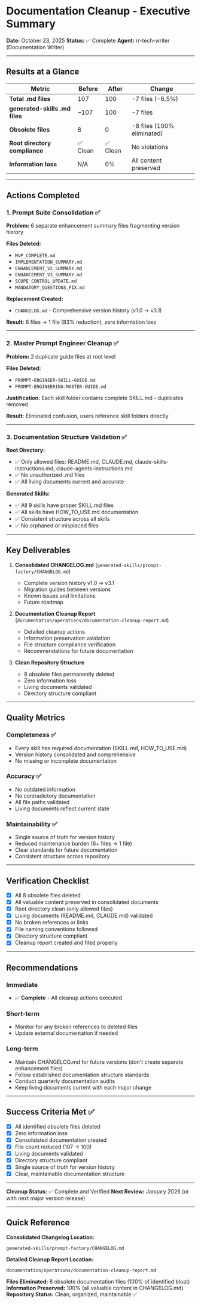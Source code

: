 # Documentation Cleanup - Executive Summary

**Date:** October 23, 2025
**Status:** ✅ Complete
**Agent:** rr-tech-writer (Documentation Writer)

---

## Results at a Glance

| Metric | Before | After | Change |
|--------|--------|-------|--------|
| **Total .md files** | 107 | 100 | -7 files (-6.5%) |
| **generated-skills .md files** | ~107 | 100 | -7 files |
| **Obsolete files** | 8 | 0 | -8 files (100% eliminated) |
| **Root directory compliance** | ✅ Clean | ✅ Clean | No violations |
| **Information loss** | N/A | 0% | All content preserved |

---

## Actions Completed

### 1. Prompt Suite Consolidation ✅
**Problem:** 6 separate enhancement summary files fragmenting version history

**Files Deleted:**
- `MVP_COMPLETE.md`
- `IMPLEMENTATION_SUMMARY.md`
- `ENHANCEMENT_V2_SUMMARY.md`
- `ENHANCEMENT_V3_SUMMARY.md`
- `SCOPE_CONTROL_UPDATE.md`
- `MANDATORY_QUESTIONS_FIX.md`

**Replacement Created:**
- `CHANGELOG.md` - Comprehensive version history (v1.0 → v3.1)

**Result:** 6 files → 1 file (83% reduction), zero information loss

---

### 2. Master Prompt Engineer Cleanup ✅
**Problem:** 2 duplicate guide files at root level

**Files Deleted:**
- `PROMPT-ENGINEER-SKILL-GUIDE.md`
- `PROMPT-ENGINEERING-MASTER-GUIDE.md`

**Justification:** Each skill folder contains complete SKILL.md - duplicates removed

**Result:** Eliminated confusion, users reference skill folders directly

---

### 3. Documentation Structure Validation ✅

**Root Directory:**
- ✅ Only allowed files: README.md, CLAUDE.md, claude-skills-instructions.md, claude-agents-instructions.md
- ✅ No unauthorized .md files
- ✅ All living documents current and accurate

**Generated Skills:**
- ✅ All 9 skills have proper SKILL.md files
- ✅ All skills have HOW_TO_USE.md documentation
- ✅ Consistent structure across all skills
- ✅ No orphaned or misplaced files

---

## Key Deliverables

1. **Consolidated CHANGELOG.md** (`generated-skills/prompt-factory/CHANGELOG.md`)
   - Complete version history v1.0 → v3.1
   - Migration guides between versions
   - Known issues and limitations
   - Future roadmap

2. **Documentation Cleanup Report** (`documentation/operations/documentation-cleanup-report.md`)
   - Detailed cleanup actions
   - Information preservation validation
   - File structure compliance verification
   - Recommendations for future documentation

3. **Clean Repository Structure**
   - 8 obsolete files permanently deleted
   - Zero information loss
   - Living documents validated
   - Directory structure compliant

---

## Quality Metrics

### Completeness ✅
- Every skill has required documentation (SKILL.md, HOW_TO_USE.md)
- Version history consolidated and comprehensive
- No missing or incomplete documentation

### Accuracy ✅
- No outdated information
- No contradictory documentation
- All file paths validated
- Living documents reflect current state

### Maintainability ✅
- Single source of truth for version history
- Reduced maintenance burden (6+ files → 1 file)
- Clear standards for future documentation
- Consistent structure across repository

---

## Verification Checklist

- [x] All 8 obsolete files deleted
- [x] All valuable content preserved in consolidated documents
- [x] Root directory clean (only allowed files)
- [x] Living documents (README.md, CLAUDE.md) validated
- [x] No broken references or links
- [x] File naming conventions followed
- [x] Directory structure compliant
- [x] Cleanup report created and filed properly

---

## Recommendations

### Immediate
- ✅ **Complete** - All cleanup actions executed

### Short-term
- Monitor for any broken references to deleted files
- Update external documentation if needed

### Long-term
- Maintain CHANGELOG.md for future versions (don't create separate enhancement files)
- Follow established documentation structure standards
- Conduct quarterly documentation audits
- Keep living documents current with each major change

---

## Success Criteria Met ✅

- [x] All identified obsolete files deleted
- [x] Zero information loss
- [x] Consolidated documentation created
- [x] File count reduced (107 → 100)
- [x] Living documents validated
- [x] Directory structure compliant
- [x] Single source of truth for version history
- [x] Clear, maintainable documentation structure

---

**Cleanup Status:** ✅ Complete and Verified
**Next Review:** January 2026 (or with next major version release)

---

## Quick Reference

**Consolidated Changelog Location:**
```
generated-skills/prompt-factory/CHANGELOG.md
```

**Detailed Cleanup Report Location:**
```
documentation/operations/documentation-cleanup-report.md
```

**Files Eliminated:** 8 obsolete documentation files (100% of identified bloat)
**Information Preserved:** 100% (all valuable content in CHANGELOG.md)
**Repository Status:** Clean, organized, maintainable ✅
